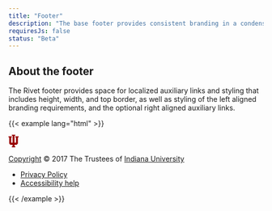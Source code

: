 ```yaml
---
title: "Footer"
description: "The base footer provides consistent branding in a condensed space below all of your application content."
requiresJs: false
status: "Beta"
---
```


## About the footer

The Rivet footer provides space for localized auxiliary links and styling that includes height, width, and top border, as well as styling of the left aligned branding requirements, and the optional right aligned auxiliary links.

{{< example lang="html" >}}<footer class="rvt-footer" role="contentinfo">
    <div class="rvt-footer__copyright-lockup">
        <div class=rvt-footer__trident>
            <svg xmlns="http://www.w3.org/2000/svg" width="20" height="25" viewBox="0 0 20 25">
                <polygon points="13.33 3.32 13.33 5.21 14.76 5.21 14.76 15.64 11.9 15.64 11.9 1.9 13.33 1.9 13.33 0 6.67 0 6.67 1.9 8.09 1.9 8.09 15.64 5.24 15.64 5.24 5.21 6.67 5.21 6.67 3.32 0 3.32 0 5.21 1.43 5.21 1.43 17.47 3.7 19.91 8.09 19.91 8.09 22.76 6.67 22.76 6.67 25.13 13.33 25.13 13.33 22.76 11.9 22.76 11.9 19.91 16.1 19.91 18.56 17.47 18.56 5.21 20 5.21 20 3.32 13.33 3.32" fill="#900"/>
            </svg>
        </div>
        <p><a href="https://www.iu.edu/copyright/index.html">Copyright</a> &copy; 2017 The Trustees of <a href="https://www.iu.edu/">Indiana University</a></p>
    </div>
    <ul class="rvt-footer__aux-links">
        <li class="rvt-footer__aux-item">
            <!-- You can learn more about privacy policies and generate one
                 for your site here:
                 https://protect.iu.edu/online-safety/tools/privacy-notice/index.html -->
            <a href="#">Privacy Policy</a>
        </li>
        <li class="rvt-footer__aux-item">
            <a href="https://accessibility.iu.edu/">Accessibility help</a>
        </li>
    </ul>
</footer>
{{< /example >}}